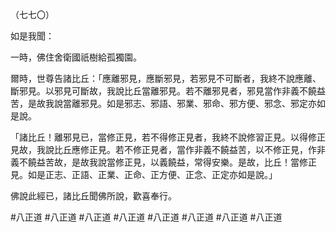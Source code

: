 （七七〇）

如是我聞：

一時，佛住舍衛國祇樹給孤獨園。

爾時，世尊告諸比丘：「應離邪見，應斷邪見，若邪見不可斷者，我終不說應離、斷邪見。以邪見可斷故，我說比丘當離邪見。若不離邪見者，邪見當作非義不饒益苦，是故我說當離邪見。如是邪志、邪語、邪業、邪命、邪方便、邪念、邪定亦如是說。

「諸比丘！離邪見已，當修正見，若不得修正見者，我終不說修習正見。以得修正見故，我說比丘應修正見。若不修正見者，當作非義不饒益苦，以不修正見，作非義不饒益苦故，是故我說當修正見，以義饒益，常得安樂。是故，比丘！當修正見。如是正志、正語、正業、正命、正方便、正念、正定亦如是說。」

佛說此經已，諸比丘聞佛所說，歡喜奉行。



#八正道
#八正道
#八正道
#八正道
#八正道
#八正道
#八正道
#八正道
